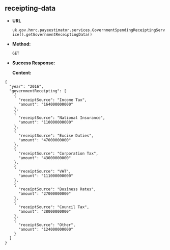 receipting-data
----

* **URL**

  `uk.gov.hmrc.payeestimator.services.GovernmentSpendingReceiptingService().getGovernmentReceiptingData()`

* **Method:**
  
  `GET`
  
  
* **Success Response:**

    **Content:** 

```String
{
  "year": "2016",
  "governmentReceipting": [
    {
      "receiptSource": "Income Tax",
      "amount": "164000000000"
    },
    {
      "receiptSource": "National Insurance",
      "amount": "110000000000"
    },
    {
      "receiptSource": "Excise Duties",
      "amount": "47000000000"
    },
    {
      "receiptSource": "Corporation Tax",
      "amount": "43000000000"
    },
    {
      "receiptSource": "VAT",
      "amount": "111000000000"
    },
    {
      "receiptSource": "Business Rates",
      "amount": "27000000000"
    },
    {
      "receiptSource": "Council Tax",
      "amount": "28000000000"
    },
    {
      "receiptSource": "Other",
      "amount": "124000000000"
    }
  ]
}
```